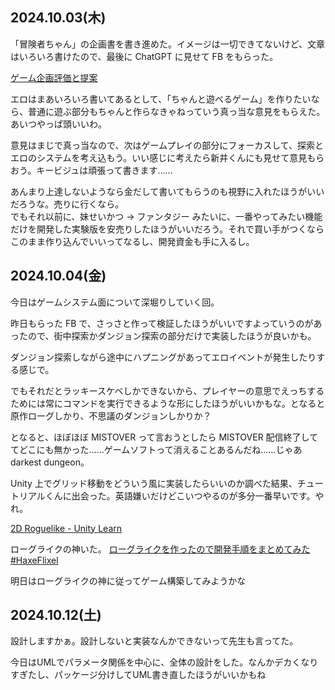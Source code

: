 ## 2024.10.03(木)

「冒険者ちゃん」の企画書を書き進めた。イメージは一切できてないけど、文章はいろいろ書けたので、最後に ChatGPT に見せて FB をもらった。

[ゲーム企画評価と提案](https://chatgpt.com/share/66fe4b0d-49ec-800c-9ec3-44eda097a1d4)

エロはまあいろいろ書いてあるとして、「ちゃんと遊べるゲーム」を作りたいなら、普通に遊ぶ部分もちゃんと作らなきゃねっていう真っ当な意見をもらえた。あいつやっぱ頭いいわ。

意見はまじで真っ当なので、次はゲームプレイの部分にフォーカスして、探索とエロのシステムを考え込もう。いい感じに考えたら新井くんにも見せて意見もらおう。キービジュは頑張って書きます……

あんまり上達しないようなら金だして書いてもらうのも視野に入れたほうがいいだろうな。売りに行くなら。\
でもそれ以前に、妹せいかつ → ファンタジー みたいに、一番やってみたい機能だけを開発した実験版を安売りしたほうがいいだろう。それで買い手がつくならこのまま作り込んでいいってなるし、開発資金も手に入るし。

## 2024.10.04(金)

今日はゲームシステム面について深堀りしていく回。

昨日もらった FB で、さっさと作って検証したほうがいいですよっていうのがあったので、街中探索かダンジョン探索の部分だけで実装したほうが良いかも。

ダンジョン探索しながら途中にハプニングがあってエロイベントが発生したりする感じで。

でもそれだとラッキースケベしかできないから、プレイヤーの意思でえっちするためには常にコマンドを実行できるような形にしたほうがいいかもな。となると原作ローグしかり、不思議のダンジョンしかりか？

となると、ほぼほぼ MISTOVER って言おうとしたら MISTOVER 配信終了しててどこにも無かった……ゲームソフトって消えることあるんだね……じゃあ darkest dungeon。

Unity 上でグリッド移動をどういう風に実装したらいいのか調べた結果、チュートリアルくんに出会った。英語嫌いだけどこいつやるのが多分一番早いです。やれ。

[2D Roguelike - Unity Learn](https://learn.unity.com/project/2d-roguelike-tutorial)

ローグライクの神いた。
[ローグライクを作ったので開発手順をまとめてみた #HaxeFlixel](https://qiita.com/2dgames_jp/items/1730e7c4822091c3c320)

明日はローグライクの神に従ってゲーム構築してみようかな

## 2024.10.12(土)
設計しますかぁ。設計しないと実装なんかできないって先生も言ってた。

今日はUMLでパラメータ関係を中心に、全体の設計をした。なんかデカくなりすぎたし、パッケージ分けしてUML書き直したほうがいいかもね